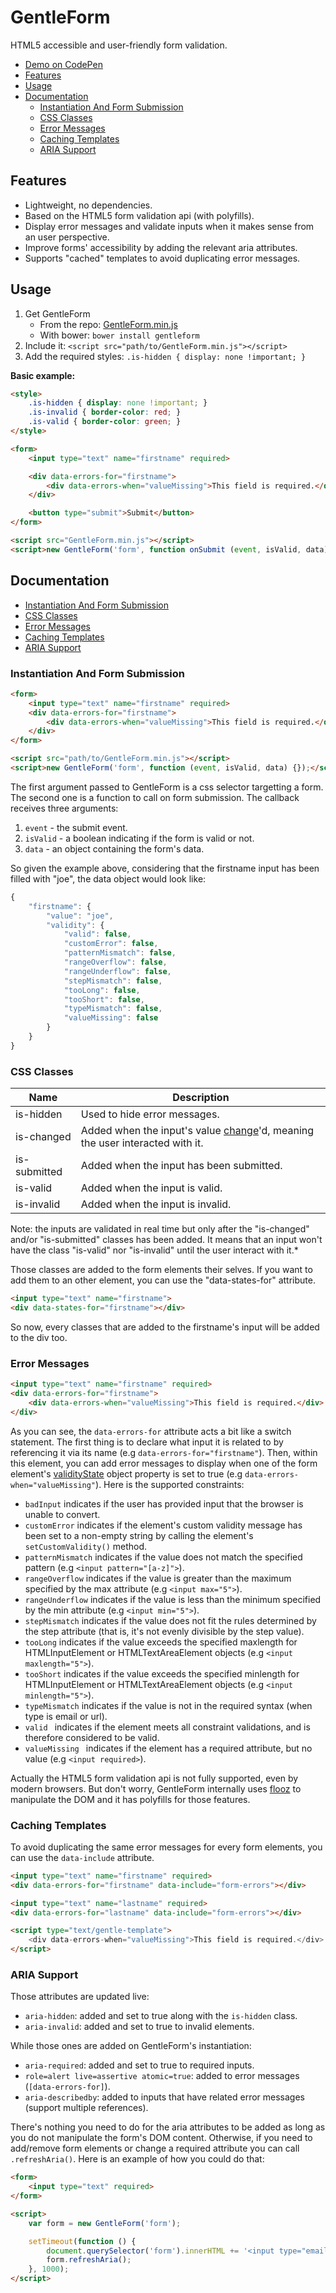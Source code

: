 # GentleForm

HTML5 accessible and user-friendly form validation.

* [Demo on CodePen](http://codepen.io/Zhouzi/full/QbBzZp/)
* [Features](https://github.com/Zhouzi/GentleForm#features)
* [Usage](https://github.com/Zhouzi/GentleForm#usage)
* [Documentation](https://github.com/Zhouzi/GentleForm#documentation)
    * [Instantiation And Form Submission](https://github.com/Zhouzi/GentleForm#instantiation-and-form-submission)
    * [CSS Classes](https://github.com/Zhouzi/GentleForm#css-classes)
    * [Error Messages](https://github.com/Zhouzi/GentleForm#error-messages)
    * [Caching Templates](https://github.com/Zhouzi/GentleForm#caching-templates)
    * [ARIA Support](https://github.com/Zhouzi/GentleForm#aria-support)

## Features

* Lightweight, no dependencies.
* Based on the HTML5 form validation api (with polyfills).
* Display error messages and validate inputs when it makes sense from an user perspective.
* Improve forms' accessibility by adding the relevant aria attributes.
* Supports "cached" templates to avoid duplicating error messages.

## Usage

1. Get GentleForm
    * From the repo: [GentleForm.min.js](https://raw.githubusercontent.com/Zhouzi/GentleForm/gh-pages/dist/GentleForm.min.js)
    * With bower: `bower install gentleform`
2. Include it: `<script src="path/to/GentleForm.min.js"></script>`
3. Add the required styles: `.is-hidden { display: none !important; }`

**Basic example:**

```html
<style>
    .is-hidden { display: none !important; }
    .is-invalid { border-color: red; }
    .is-valid { border-color: green; }
</style>

<form>
    <input type="text" name="firstname" required>

    <div data-errors-for="firstname">
        <div data-errors-when="valueMissing">This field is required.</div>
    </div>

    <button type="submit">Submit</button>
</form>

<script src="GentleForm.min.js"></script>
<script>new GentleForm('form', function onSubmit (event, isValid, data) {});</script>
```

## Documentation

* [Instantiation And Form Submission](https://github.com/Zhouzi/GentleForm#instantiation-and-form-submission)
* [CSS Classes](https://github.com/Zhouzi/GentleForm#css-classes)
* [Error Messages](https://github.com/Zhouzi/GentleForm#error-messages)
* [Caching Templates](https://github.com/Zhouzi/GentleForm#caching-templates)
* [ARIA Support](https://github.com/Zhouzi/GentleForm#aria-support)

### Instantiation And Form Submission

```html
<form>
    <input type="text" name="firstname" required>
    <div data-errors-for="firstname">
        <div data-errors-when="valueMissing">This field is required.</div>
    </div>
</form>

<script src="path/to/GentleForm.min.js"></script>
<script>new GentleForm('form', function (event, isValid, data) {});</script>
```

The first argument passed to GentleForm is a css selector targetting a form.
The second one is a function to call on form submission.
The callback receives three arguments:

1. `event` - the submit event.
2. `isValid` - a boolean indicating if the form is valid or not.
3. `data` - an object containing the form's data.

So given the example above, considering that the firstname input has been filled with "joe", the data object would look like:

```javascript
{
    "firstname": {
        "value": "joe",
        "validity": {
            "valid": false,
            "customError": false,
            "patternMismatch": false,
            "rangeOverflow": false,
            "rangeUnderflow": false,
            "stepMismatch": false,
            "tooLong": false,
            "tooShort": false,
            "typeMismatch": false,
            "valueMissing": false
        }
    }
}
```

### CSS Classes

Name         | Description
-------------|---------------------------------------------------------------------------
is-hidden    | Used to hide error messages.
is-changed   | Added when the input's value [change](https://developer.mozilla.org/en-US/docs/Web/Events/change)'d, meaning the user interacted with it.
is-submitted | Added when the input has been submitted.
is-valid     | Added when the input is valid.
is-invalid   | Added when the input is invalid.

Note: the inputs are validated in real time but only after the "is-changed" and/or "is-submitted" classes has been added.
It means that an input won't have the class "is-valid" nor "is-invalid" until the user interact with it.*

Those classes are added to the form elements their selves.
If you want to add them to an other element, you can use the "data-states-for" attribute.

```html
<input type="text" name="firstname">
<div data-states-for="firstname"></div>
```

So now, every classes that are added to the firstname's input will be added to the div too.

### Error Messages

```html
<input type="text" name="firstname" required>
<div data-errors-for="firstname">
    <div data-errors-when="valueMissing">This field is required.</div>
</div>
```

As you can see, the `data-errors-for` attribute acts a bit like a switch statement.
The first thing is to declare what input it is related to by referencing it via its name (e.g `data-errors-for="firstname"`).
Then, within this element, you can add error messages to display when one of the form element's [validityState](https://developer.mozilla.org/fr/docs/Web/API/ValidityState) object property is set to true (e.g `data-errors-when="valueMissing"`).
Here is the supported constraints:

* `badInput` indicates if the user has provided input that the browser is unable to convert.
* `customError` indicates if the element's custom validity message has been set to a non-empty string by calling the element's `setCustomValidity()` method.
* `patternMismatch` indicates if the value does not match the specified pattern (e.g `<input pattern="[a-z]">`).
* `rangeOverflow` indicates if the value is greater than the maximum specified by the max attribute (e.g `<input max="5">`).
* `rangeUnderflow` indicates if the value is less than the minimum specified by the min attribute (e.g `<input min="5">`).
* `stepMismatch` indicates if the value does not fit the rules determined by the step attribute (that is, it's not evenly divisible by the step value).
* `tooLong` indicates if the value exceeds the specified maxlength for HTMLInputElement or HTMLTextAreaElement objects (e.g `<input maxlength="5">`).
* `tooShort` indicates if the value exceeds the specified minlength for HTMLInputElement or HTMLTextAreaElement objects (e.g `<input minlength="5">`).
* `typeMismatch` indicates if the value is not in the required syntax (when type is email or url).
* `valid ` indicates if the element meets all constraint validations, and is therefore considered to be valid.
* `valueMissing ` indicates if the element has a required attribute, but no value (e.g `<input required>`).

Actually the HTML5 form validation api is not fully supported, even by modern browsers.
But don't worry, GentleForm internally uses [flooz](https://github.com/Zhouzi/flooz) to manipulate the DOM and it has polyfills for those features.

### Caching Templates

To avoid duplicating the same error messages for every form elements, you can use the `data-include` attribute.

```html
<input type="text" name="firstname" required>
<div data-errors-for="firstname" data-include="form-errors"></div>

<input type="text" name="lastname" required>
<div data-errors-for="lastname" data-include="form-errors"></div>

<script type="text/gentle-template">
    <div data-errors-when="valueMissing">This field is required.</div>
</script>
```

### ARIA Support

Those attributes are updated live:

* `aria-hidden`: added and set to true along with the `is-hidden` class.
* `aria-invalid`: added and set to true to invalid elements.

While those ones are added on GentleForm's instantiation:

* `aria-required`: added and set to true to required inputs.
* `role=alert live=assertive atomic=true`: added to error messages (`[data-errors-for]`).
* `aria-describedby`: added to inputs that have related error messages (support multiple references).

There's nothing you need to do for the aria attributes to be added as long as you do not manipulate the form's DOM content.
Otherwise, if you need to add/remove form elements or change a required attribute you can call `.refreshAria()`.
Here is an example of how you could do that:

```html
<form>
    <input type="text" required>
</form>

<script>
    var form = new GentleForm('form');

    setTimeout(function () {
        document.querySelector('form').innerHTML += '<input type="email" required>';
        form.refreshAria();
    }, 1000);
</script>
```
